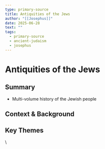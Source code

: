 ```yaml
---
type: primary-source
title: Antiquities of the Jews
author: "[[Josephus]]"
date: 2025-06-28
text: ""
tags:
  - primary-source
  - ancient-judaism
  - josephus
---
```


# Antiquities of the Jews

## Summary
- Multi-volume history of the Jewish people

## Context & Background

## Key Themes
\